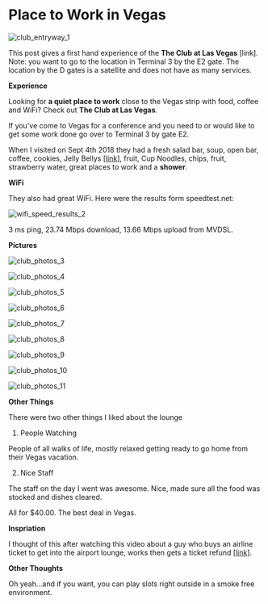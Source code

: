 # Place to Work in Vegas

![club_entryway_1](club_entryway_1.jpg)

This post gives a first hand experience of the **The Club at Las Vegas** [link\]. Note: you want to go to the location in Terminal 3 by the E2 gate. The location by the D gates is a satellite and does not have as many services.

**Experience**

Looking for **a quiet place to work** close to the Vegas strip with food, coffee and WiFi? Check out **The Club at Las Vegas**.

If you've come to Vegas for a conference and you need to or would like to get some work done go over to Terminal 3 by gate E2.

When I visited on Sept 4th 2018 they had a fresh salad bar, soup, open bar, coffee, cookies, Jelly Bellys [[link](http://www.jellybelly.com/)\], fruit, Cup Noodles, chips, fruit, strawberry water, great places to work and a **shower**.

**WiFi**

They also had great WiFi. Here were the results form speedtest.net:

![wifi_speed_results_2](wifi_speed_results_2.png)

3 ms ping, 23.74 Mbps download, 13.66 Mbps upload from MVDSL.

**Pictures**

![club_photos_3](club_photos_3.webp)

![club_photos_4](club_photos_4.webp)

![club_photos_5](club_photos_5.webp)

![club_photos_6](club_photos_6.webp)

![club_photos_7](club_photos_7.webp)

![club_photos_8](club_photos_8.webp)

![club_photos_9](club_photos_9.webp)

![club_photos_10](club_photos_10.webp)

![club_photos_11](club_photos_11.webp)

**Other Things**

There were two other things I liked about the lounge

1) People Watching

People of all walks of life, mostly relaxed getting ready to go home from their Vegas vacation.

2) Nice Staff

The staff on the day I went was awesome. Nice, made sure all the food was stocked and dishes cleared.

All for $40.00. The best deal in Vegas.

**Inspriation**

I thought of this after watching this video about a guy who buys an airline ticket to get into the airport lounge, works then gets a ticket refund [[link](http://youtu.be/HWYhRGsITM0)\].

**Other Thoughts**

Oh yeah...and if you want, you can play slots right outside in a smoke free environment.